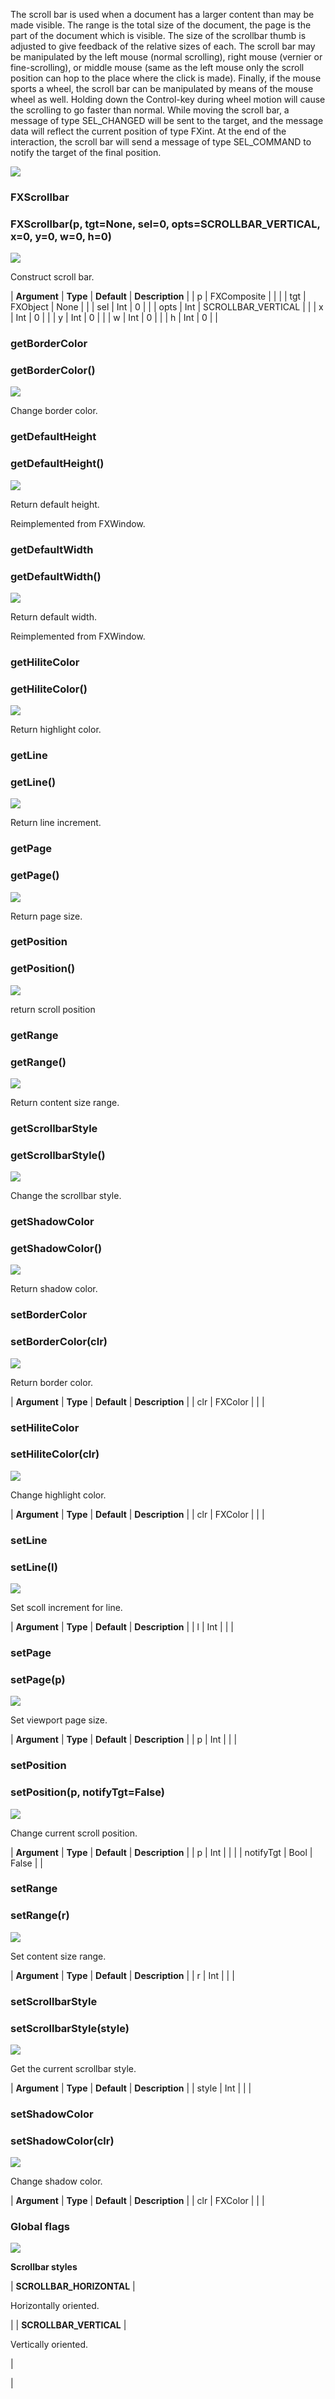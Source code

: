 The scroll bar is used when a document has a larger content than may be made visible. The range is the total size of the document, the page is the part of the document which is visible. The size of the scrollbar thumb is adjusted to give feedback of the relative sizes of each. The scroll bar may be manipulated by the left mouse (normal scrolling), right mouse (vernier or fine-scrolling), or middle mouse (same as the left mouse only the scroll position can hop to the place where the click is made). Finally, if the mouse sports a wheel, the scroll bar can be manipulated by means of the mouse wheel as well. Holding down the Control-key during wheel motion will cause the scrolling to go faster than normal. While moving the scroll bar, a message of type SEL\_CHANGED will be sent to the target, and the message data will reflect the current position of type FXint. At the end of the interaction, the scroll bar will send a message of type SEL\_COMMAND to notify the target of the final position.

![](../SIMACAERefImages/gui-fxscrollbar.png)

### FXScrollbar

###   

### FXScrollbar(p, tgt=None, sel=0, opts=SCROLLBAR_VERTICAL, x=0, y=0, w=0, h=0)  
![](../IconsReference/butix_top_wline.png)

Construct scroll bar.

| **Argument** | **Type** | **Default** | **Description** |
| p | FXComposite |   |   |
| tgt | FXObject | None |   |
| sel | Int | 0 |   |
| opts | Int | SCROLLBAR_VERTICAL |   |
| x | Int | 0 |   |
| y | Int | 0 |   |
| w | Int | 0 |   |
| h | Int | 0 |   |

### getBorderColor

###   

### getBorderColor()  
![](../IconsReference/butix_top_wline.png)

Change border color.

### getDefaultHeight

###   

### getDefaultHeight()  
![](../IconsReference/butix_top_wline.png)

Return default height.

Reimplemented from FXWindow.

### getDefaultWidth

###   

### getDefaultWidth()  
![](../IconsReference/butix_top_wline.png)

Return default width.

Reimplemented from FXWindow.

### getHiliteColor

###   

### getHiliteColor()  
![](../IconsReference/butix_top_wline.png)

Return highlight color.

### getLine

###   

### getLine()  
![](../IconsReference/butix_top_wline.png)

Return line increment.

### getPage

###   

### getPage()  
![](../IconsReference/butix_top_wline.png)

Return page size.

### getPosition

###   

### getPosition()  
![](../IconsReference/butix_top_wline.png)

return scroll position

### getRange

###   

### getRange()  
![](../IconsReference/butix_top_wline.png)

Return content size range.

### getScrollbarStyle

###   

### getScrollbarStyle()  
![](../IconsReference/butix_top_wline.png)

Change the scrollbar style.

### getShadowColor

###   

### getShadowColor()  
![](../IconsReference/butix_top_wline.png)

Return shadow color.

### setBorderColor

###   

### setBorderColor(clr)  
![](../IconsReference/butix_top_wline.png)

Return border color.

| **Argument** | **Type** | **Default** | **Description** |
| clr | FXColor |   |   |

### setHiliteColor

###   

### setHiliteColor(clr)  
![](../IconsReference/butix_top_wline.png)

Change highlight color.

| **Argument** | **Type** | **Default** | **Description** |
| clr | FXColor |   |   |

### setLine

###   

### setLine(l)  
![](../IconsReference/butix_top_wline.png)

Set scoll increment for line.

| **Argument** | **Type** | **Default** | **Description** |
| l | Int |   |   |

### setPage

###   

### setPage(p)  
![](../IconsReference/butix_top_wline.png)

Set viewport page size.

| **Argument** | **Type** | **Default** | **Description** |
| p | Int |   |   |

### setPosition

###   

### setPosition(p, notifyTgt=False)  
![](../IconsReference/butix_top_wline.png)

Change current scroll position.

| **Argument** | **Type** | **Default** | **Description** |
| p | Int |   |   |
| notifyTgt | Bool | False |   |

### setRange

###   

### setRange(r)  
![](../IconsReference/butix_top_wline.png)

Set content size range.

| **Argument** | **Type** | **Default** | **Description** |
| r | Int |   |   |

### setScrollbarStyle

###   

### setScrollbarStyle(style)  
![](../IconsReference/butix_top_wline.png)

Get the current scrollbar style.

| **Argument** | **Type** | **Default** | **Description** |
| style | Int |   |   |

### setShadowColor

###   

### setShadowColor(clr)  
![](../IconsReference/butix_top_wline.png)

Change shadow color.

| **Argument** | **Type** | **Default** | **Description** |
| clr | FXColor |   |   |

### Global flags  
![](../IconsReference/butix_top_wline.png)


**Scrollbar styles**

| **SCROLLBAR_HORIZONTAL** | 

Horizontally oriented.

 |
| **SCROLLBAR_VERTICAL** | 

Vertically oriented.

 |



 |